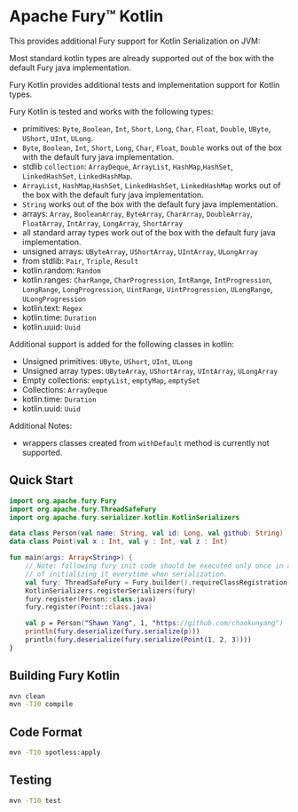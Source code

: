 # Apache Fury™ Kotlin

This provides additional Fury support for Kotlin Serialization on JVM:

Most standard kotlin types are already supported out of the box with the default Fury java implementation.

Fury Kotlin provides additional tests and implementation support for Kotlin types.

Fury Kotlin is tested and works with the following types:

- primitives: `Byte`, `Boolean`, `Int`, `Short`, `Long`, `Char`, `Float`, `Double`, `UByte`, `UShort`, `UInt`, `ULong`.
- `Byte`, `Boolean`, `Int`, `Short`, `Long`, `Char`, `Float`, `Double` works out of the box with the default fury java implementation.
- stdlib `collection`: `ArrayDeque`, `ArrayList`, `HashMap`,`HashSet`, `LinkedHashSet`, `LinkedHashMap`.
- `ArrayList`, `HashMap`,`HashSet`, `LinkedHashSet`, `LinkedHashMap` works out of the box with the default fury java implementation.
- `String` works out of the box with the default fury java implementation.
- arrays: `Array`, `BooleanArray`, `ByteArray`, `CharArray`, `DoubleArray`, `FloatArray`, `IntArray`, `LongArray`, `ShortArray`
- all standard array types work out of the box with the default fury java implementation.
- unsigned arrays: `UByteArray`, `UShortArray`, `UIntArray`, `ULongArray`
- from stdlib: `Pair`, `Triple`, `Result`
- kotlin.random: `Random`
- kotlin.ranges: `CharRange`, `CharProgression`, `IntRange`, `IntProgression`, `LongRange`, `LongProgression`, `UintRange`, `UintProgression`, `ULongRange`, `ULongProgression`
- kotlin.text: `Regex`
- kotlin.time: `Duration`
- kotlin.uuid: `Uuid`

Additional support is added for the following classes in kotlin:

- Unsigned primitives: `UByte`, `UShort`, `UInt`, `ULong`
- Unsigned array types: `UByteArray`, `UShortArray`, `UIntArray`, `ULongArray`
- Empty collections: `emptyList`, `emptyMap`, `emptySet`
- Collections: `ArrayDeque`
- kotlin.time: `Duration`
- kotlin.uuid: `Uuid`

Additional Notes:

- wrappers classes created from `withDefault` method is currently not supported.

## Quick Start
```kotlin
import org.apache.fury.Fury
import org.apache.fury.ThreadSafeFury
import org.apache.fury.serializer.kotlin.KotlinSerializers

data class Person(val name: String, val id: Long, val github: String)
data class Point(val x : Int, val y : Int, val z : Int)

fun main(args: Array<String>) {
    // Note: following fury init code should be executed only once in a global scope instead
    // of initializing it everytime when serialization.
    val fury: ThreadSafeFury = Fury.builder().requireClassRegistration(true).buildThreadSafeFury()
    KotlinSerializers.registerSerializers(fury)
    fury.register(Person::class.java)
    fury.register(Point::class.java)

    val p = Person("Shawn Yang", 1, "https://github.com/chaokunyang")
    println(fury.deserialize(fury.serialize(p)))
    println(fury.deserialize(fury.serialize(Point(1, 2, 3))))
}
```

## Building Fury Kotlin

```bash
mvn clean
mvn -T10 compile
```

## Code Format

```bash
mvn -T10 spotless:apply
```

## Testing

```bash
mvn -T10 test
```
